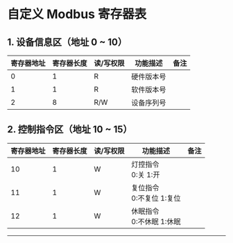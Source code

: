 # 自定义 Modbus 寄存器表

## 1. 设备信息区（地址 0 ~ 10）

| 寄存器地址  | 寄存器长度  | 读/写权限  | 功能描述          | 备注                    |
|------------|------------|-----------|-------------------|------------------------|
| 0          | 1          | R         | 硬件版本号         |                        |
| 1          | 1          | R         | 软件版本号         |                        |
| 2          | 8          | R/W       | 设备序列号         |                        |

## 2. 控制指令区（地址 10 ~ 15）

| 寄存器地址 | 寄存器长度 | 读/写权限 | 功能描述                      | 备注                     |
|------------|------------|-----------|--------------------------- |-------------------------|
| 10         | 1          | W      | 灯控指令  <br/> 0:关  1:开     |                         |
| 11         | 1          | W      | 复位指令  <br/> 0:不复位 1:复位 |                         |
| 12         | 1          | W      | 休眠指令  <br/> 0:不休眠 1:休眠 |                         |

---
